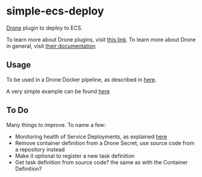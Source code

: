 # simple-ecs-deploy
[Drone](https://drone.io) plugin to deploy to ECS.

To learn more about Drone plugins, visit [this link](http://plugins.drone.io/). To learn more about Drone in general, visit [their documentation](https://readme.drone.io/)

## Usage

To be used in a Drone Docker pipeline, as described in [here](https://readme.drone.io/pipeline/docker/syntax/plugins/). 

A very simple example can be found [here](https://github.com/carim07/tan-infrastructure/blob/main/drone-pipelines/lessonbuilder-dev.yml)

## To Do

Many things to improve. To name a few:
* Monitoring health of Service Deployments, as explained [here](https://medium.com/@aaron.kaz.music/monitoring-the-health-of-ecs-service-deployments-baeea41ae737)
* Remove container definition from a Drone Secret, use source code from a repository instead
* Make it optional to register a new task definition
* Get task definition from source code? the same as with the Container Definition?


